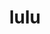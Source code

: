 ---
category: 4-letters
denotation: null
name: lulu
reference_link: https://www.etymonline.com/word/lulu
root_language: null
root_name: null
title: lulu
type: free
word_sums:
- respelling: lulu
  sum: 'Lulu + '
---